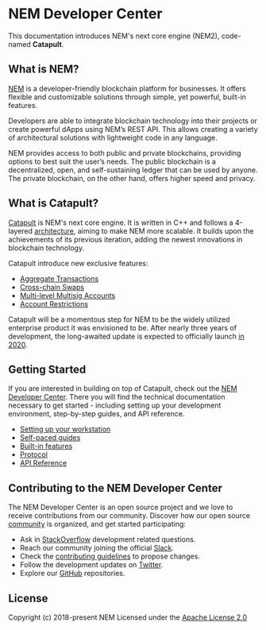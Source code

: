 # NEM Developer Center

This documentation introduces NEM's next core engine (NEM2), code-named **Catapult**.

## What is NEM?

[NEM](https://nem.io) is a developer-friendly blockchain platform for businesses. It offers flexible and customizable solutions through simple, yet powerful, built-in features. 

Developers are able to integrate blockchain technology into their projects or create powerful dApps using NEM’s REST API. This allows creating a variety of architectural solutions with lightweight code in any language.

NEM provides access to both public and private blockchains, providing options to best suit the user’s needs. The public blockchain is a decentralized, open, and self-sustaining ledger that can be used by anyone. The private blockchain, on the other hand, offers higher speed and privacy.

## What is Catapult?

[Catapult](https://mijin.io/en/product/#mijin2) is NEM's next core engine. It is written in C++ and follows a 4-layered [architecture](https://nemtech.github.io/concepts/node.html), aiming to make NEM more scalable. It builds upon the achievements of its previous iteration, adding the newest innovations in blockchain technology. 

Catapult introduce new exclusive features:

*   [Aggregate Transactions](https://nemtech.github.io/concepts/aggregate-transaction.html)
*   [Cross-chain Swaps](https://nemtech.github.io/concepts/cross-chain-swaps.html)
*   [Multi-level Multisig Accounts](https://nemtech.github.io/concepts/multisig-account.html#manufacturing-and-supply-chains)
*   [Account Restrictions](https://nemtech.github.io/concepts/account-restriction.html)

Catapult will be a momentous step for NEM to be the widely utilized enterprise product it was envisioned to be. After nearly three years of development, the long-awaited update is expected to officially launch [in 2020](https://forum.nem.io/t/migration-committee-community-update-4/23847/3).

## Getting Started

If you are interested in building on top of Catapult, check out the [NEM Developer Center](https://nemtech.github.io/). There you will find the technical documentation necessary to get started - including setting up your development environment, step-by-step guides, and API reference.

*   [Setting up your workstation](https://nemtech.github.io/getting-started/setup-workstation.html)
*   [Self-paced guides](https://nemtech.github.io/#featured-guides)
*   [Built-in features](https://nemtech.github.io/concepts/account.html)
*   [Protocol](https://nemtech.github.io/concepts/cryptography.html)
*   [API Reference](https://nemtech.github.io/api.html)

## Contributing to the NEM Developer Center

The NEM Developer Center is an open source project and we love to receive contributions from our community. Discover how our open source [community](https://github.com/nemtech/community/) is organized, and get started participating:

*   Ask in [StackOverflow](https://stackoverflow.com/tags/nem/) development related questions.
*   Reach our community joining the official [Slack](http://slack.nemtech.io/).
*   Check the [contributing guidelines](https://nemtech.github.io/guidelines/suggesting-changes.html) to propose changes.
*   Follow the development updates on [Twitter](https://twitter.com/NEMofficial).
*   Explore our [GitHub](https://github.com/nemtech) repositories.

## License

Copyright (c) 2018-present NEM 
Licensed under the [Apache License 2.0](https://github.com/nemtech/nem2-docs/blob/master/LICENSE)
